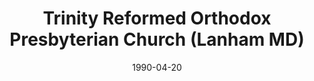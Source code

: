 ---
date: &id001 1990-04-20
end_date: null
location:
  address: 9630 Annapolis Road
  city: Lanham
  state: MD
minister:
- end: 1992-01-01
  name: Lyman Smith
  start: 1990-01-01
  type: Supply Pastor
- end: null
  name: Gerald Taylor
  start: 1993-01-01
  type: Pastor
ministers:
- Lyman Smith
- Gerald Taylor
name: Trinity Reformed Orthodox Presbyterian Church
names:
- end: null
  name: Trinity Reformed Orthodox Presbyterian Church
  start: 1990-04-20
origination_date: *id001
raw_data: 'MD Lanham


  Trinity Reformed Orthodox Presbyterian Church  (April 20, 1990- )

  9630 Annapolis Road, Lanham, MD

  Supply: Lyman Smith, 1990-92

  Pastor: Gerald Taylor, 1993-

  '
received_from: null
states:
- MD
status:
  active: true
  end_date: null
  reason: null
  received_from: null
  withdrawal_to: null
title: Trinity Reformed Orthodox Presbyterian Church (Lanham MD)
year_established:
- 1990

---